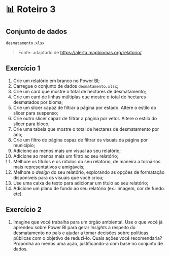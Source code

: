# 📊 Roteiro 3

## Conjunto de dados

`desmatamento.xlsx`

> Fonte: adaptado de https://alerta.mapbiomas.org/relatorio/

## Exercício 1 

1. Crie um relatório em branco no Power BI; 
2. Carregue o conjunto de dados `desmatamento.xlsx`;
3. Crie um card que mostre o total de hectares de desmatamento;
4. Crie um card de linhas múltiplas que mostre o total de hectares desmatados por bioma;
5. Crie um slicer capaz de filtrar a página por estado. Altere o estilo do slicer para suspenso;
6. Crie outro slicer capaz de filtrar a página por vetor. Altere o estilo do slicer para bloco;
7. Crie uma tabela que mostre o total de hectares de desmatamento por ano;
8. Crie um filtro de página capaz de filtrar os visuais da página por município;
9. Adicione ao menos mais um visual ao seu relatório;
10. Adicione ao menos mais um filtro ao seu relatório;
11. Melhore os títulos e os rótulos do seu relatório, de maneira a torná-los mais representativos e amigáveis;
12. Melhore o _design_ do seu relatório, explorando as opções de formatação disponíveis para os visuais que você criou;
13. Use uma caixa de texto para adicionar um título ao seu relatório;
14. Adicione um plano de fundo ao seu relatório (ex.: imagem, cor de fundo. etc).

## Exercício 2

1. Imagine que você trabalha para um órgão ambiental. Use o que você já aprendeu sobre Power BI para gerar _insights_ a respeito do desmatamento no país e ajudar a tomar decisões sobre políticas públicas com o objetivo de reduzi-lo. Quais ações você recomendaria? Proponha ao menos uma ação, justificando-a com base no conjunto de dados.


